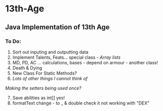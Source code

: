# 13th-Age
## Java Implementation of 13th Age

### To Do:

1. Sort out inputing and outputting data
2. Implement Talents, Feats... special class - _Array lists_
3. MD, PD, AC ... calculations, bases - depend on armour - another class!
4. Death & Dying
5. New Class For Static Methods?
6. _Lots of other things I cannot think of_

_Making the setters being used once?_


7. Save abilities as int[] yes!
8. formatText change - to _ & double check it not working with "DEX"
